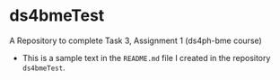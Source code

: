 # ds4bmeTest
A Repository to complete Task 3, Assignment 1 (ds4ph-bme course)

- This is a sample text in the `README.md` file I created in the repository `ds4bmeTest`.
